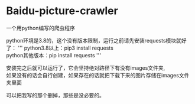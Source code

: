 # Baidu-picture-crawler
一个用python编写的爬虫程序

python环境是3.8的，这个没有版本限制，运行之前请先安装requests模块就好了：
'''
python3.8以上：pip3 install requests</br>
python其他版本：pip install requests
'''

安装完之后就可以运行了，它会坚持绝对路径下有没有images文件夹,</br>
如果没有的话会自行创建，如果存在的话就把下载下来的图片存储在images文件夹里面

可以把我写的那个删掉，那些是没必要的。
